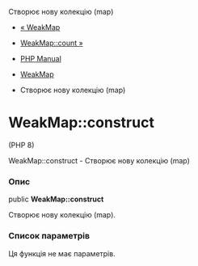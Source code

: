 Створює нову колекцію (map)

-   [« WeakMap](class.weakmap.md)
    
-   [WeakMap::count »](weakmap.count.md)
    
-   [PHP Manual](index.md)
    
-   [WeakMap](class.weakmap.md)
    
-   Створює нову колекцію (map)
    

# WeakMap::construct

(PHP 8)

WeakMap::construct - Створює нову колекцію (map)

### Опис

public **WeakMap::construct**

Створює нову колекцію (map).

### Список параметрів

Ця функція не має параметрів.